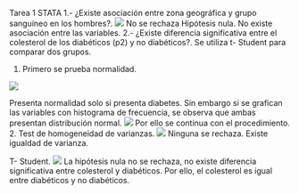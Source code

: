 Tarea 1 STATA
1.- ¿Existe asociación entre zona geográfica y grupo sanguíneo en los hombres?.
 <img src="https://drive.google.com/file/d/1vYxCdeuxYRCju2pUnGlaqsH4QZSlX8z_/view?usp=sharing" />
No se rechaza Hipótesis nula.  No existe asociación entre las variables.
2.- ¿Existe diferencia significativa entre el colesterol de los diabéticos (p2) y no diabéticos?.
Se utiliza t- Student para comparar dos grupos.
1.	Primero se prueba normalidad.
<img src="URL_DE_LA_IMAGEN" />
 
Presenta normalidad solo si presenta diabetes. Sin embargo si se grafican las variables con histograma de frecuencia, se observa que ambas presentan distribución normal.
<img src="https://drive.google.com/file/d/1wWlVqqGGti9sMedWDF5ehrxFz2C1DQNT/view?usp=sharing" />
Por ello se continua con el procedimiento.
2. Test de homogeneidad de varianzas.
<img src="https://drive.google.com/file/d/14tyiKHFBlMiOJAPPyapS5g_O7MG925-y/view?usp=sharing" />
Ninguna se rechaza.  Existe igualdad de varianza.

T- Student.
<img src="https://drive.google.com/file/d/1RxJ2u4AHjE5LEKFk3A_OfKMB5gW_BU4R/view?usp=sharing" />
La hipótesis nula no se rechaza, no existe diferencia significativa entre colesterol y diabéticos. Por ello, el colesterol es igual entre diabéticos y no diabéticos.
